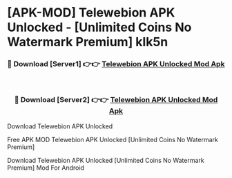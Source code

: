 # [APK-MOD] Telewebion APK Unlocked - [Unlimited Coins No Watermark Premium] klk5n



<div align="center">
<h3>🔴 Download [Server1] 👉👉 <a href="https://momento.my/?title=Telewebion_APK_Unlocked">Telewebion APK Unlocked Mod Apk</a></h3><br>

<h3>🔴 Download [Server2] 👉👉 <a href="https://momento.my/?title=Telewebion_APK_Unlocked">Telewebion APK Unlocked Mod Apk</a></h3>
</div>



Download Telewebion APK Unlocked 

Free APK MOD Telewebion APK Unlocked [Unlimited Coins No Watermark Premium]

Download Telewebion APK Unlocked [Unlimited Coins No Watermark Premium] Mod For Android
